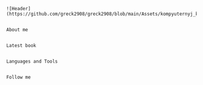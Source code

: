     ![Header](https://github.com/greck2908/greck2908/blob/main/Assets/kompyuternyj_kod_ekran_kommunikatsiya_119187_5688x3713.jpg)


    About me


    Latest book


    Languages and Tools


    Follow me